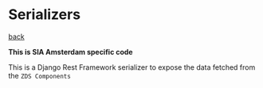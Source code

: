 # Serializers

[back](./readme.md)

**This is SIA Amsterdam specific code**

This is a Django Rest Framework serializer to expose the data fetched from the `ZDS Components`
